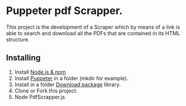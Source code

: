 
# Puppeter pdf Scrapper.
This project is the development of a Scraper which by means of a link is able to search and download all the PDFs that are contained in its HTML structure.

## Installing
1. Install [Node.js & npm](https://nodejs.org/es/download/)
2. Install [Puppeter](https://pptr.dev/) in a folder (mkdir for example).
4. Install in a folder [Download package](https://www.npmjs.com/package/download) library.
5. Clone or Fork this project.
6. Node PdfScrapper.js




 
 


